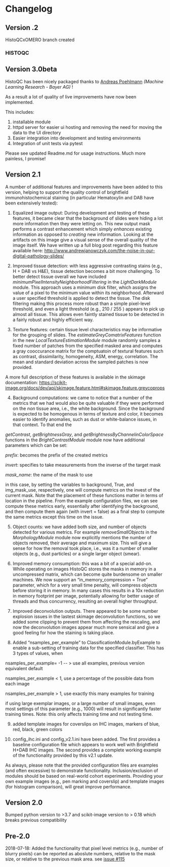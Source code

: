 ﻿# Changelog


## Version .2 
HistoQCxOMERO branch created 

### HISTOQC

## Version 3.0beta

HistoQC has been nicely packaged thanks to [Andreas Poehlmann](https://github.com/ap--) _(Machine Learning Research - Bayer AG)_ !

As a result a lot of quality of live improvements have now been implemented.

This includes:
1) installable module
2) httpd server for easier ui hosting and removing the need for moving the data to the UI directory
3) Easier integration into development and testing environments
4) Integration of unit tests via pytest

Please see updated Readme.md for usage instructions. Much more painless, I promise!


## Version 2.1

A number of additional features and improvements have been added to this version, helping to support the quality control of brightfield immunohistochemical staining (in particular Hematoxylin and DAB have been extensively tested):

1. Equalized image output: During development and testing of these features, it became clear that the background of slides were hiding a lot more information then they were letting on. This new output mask performs a contrast enhancement which simply *enhances* existing information as opposed to *creating* new information. Looking at the artifacts on this image give a visual sense of the overall quality of the image itself. We have written up a full blog post regarding this feature available here: http://www.andrewjanowczyk.com/the-noise-in-our-digital-pathology-slides/

2. Improved tissue detection: with less aggressive contrasting stains (e.g., H + DAB vs H&E), tissue detection becomes a bit more challenging. To better detect tissue overall we have included _minimumPixelIntensityNeighborhoodFiltering_ in the _LightDarkModule_ module. This approach uses a minimum disk filter, which assigns the value of a pixel to the minimum value within its neighborhood. Afterward a user specified threshold is applied to detect the tissue. The disk filtering making this process more robust than a simple pixel-level threshold, and even a light threshold (e.g., 210 / 255 ) appears to pick up almost all tissue. This allows even faintly stained tissue to be detected in a fairly robust and highly efficient way.

3. Texture features: certain tissue level characteristics may be informative for the grouping of slides. The _estimateGreyComatrixFeatures_ function in the new _LocalTextureEstimationModule_ module randomly samples a fixed number of patches from the specified masked area and computes a gray cooccurance matrix for the comptuatoin of textural features such as contrast, dissimilarity, homogeneity, ASM, energy, correlation. The mean and standard deviation across the sampled patches is now provided.

A more full description of these features is available in the skimage documentation: https://scikit-image.org/docs/dev/api/skimage.feature.html#skimage.feature.greycoprops

4. Background computations: we came to notice that a number of the metrics that we had would also be quite valuable if they were performed on the *non* tissue area, i.e., the white background. Since the background is expected to be homogenous in terms of texture and color, it becomes easier to identify anomalies, such as dust or white-balance issues, in that context. To that end the

_getContrast_, _getBrightnessGray_, and _getBrightnessByChannelinColorSpace_ functions in the _BrightContrastModule_ module now have additional parameters which can be set:

*prefix*: becomes the prefix of the created metrics

*invert*: specifies to take measurements from the inverse of the target mask

*mask_name*: the name of the mask to use

in this case, by setting the variables to background, True, and img_mask_use, respectively, one will compute metrics on the invest of the current mask. Note that the placement of these functions matter in terms of location in the pipeline. From the example configuration files, we can see compute these metrics early, essentially after identifying the background, and then compute them again (with invert = false) as a final step to compute the same metrics except this time on the issue.

5) Object counts: we have added both size, and number of objects detected for various metrics. For example _removeSmallObjects_ in the _MorphologyModule_ module now explicitly mentions the number of objects removed, their average and maximum size. This will give a sense for how the removal took place, i.e., was it a number of smaller objects (e.g., dust particles) or a single larger object (smear).

6) Improved memory consumption: this was a bit of a special add-on. While operating on images HistoQC stores the masks in memory in a uncompressed matrix, which can become quite burdensome on smaller machines. We now support an “in_memory_compression = True” parameter, which for a very small time penalty, will compress objects before storing it in memory. In many cases this results in a 10x reduction in memory footprint per image, potentially allowing for better usage of threads and thus concurrency, resulting an overall higher throughput.

7) Improved deconvolution outputs. There appeared to be some number explosion issues in the lastest skimage deconvolution functions, so we added some clipping to prevent them from affecting the rescaling, and now the deconvolution images appear much more sensical and give a good feeling for how the staining is taking place.

8) Added “nsamples_per_example” to ClassificationModule.byExample to enable a sub-setting of training data for the specified classifier. This has 3 types of values, when

nsamples_per_example= -1  -- > use all examples, previous version equivalent default

nsamples_per_example < 1, use a percentage of the possible data from each image

nsamples_per_example > 1, use exactly this many examples for training

if using large exemplar images, or a large number of small images, even most settings of this parameter (e.g., 1000) will result in significantly faster training times. Note: this only affects training time and not testing time.

9) added template images for coverslips on IHC images, markers of blue, red, black, green colors

10) config_ihc.ini and config_v2.1.ini have been added. The first provides a baseline configuration file which appears to work well with Brightfield H+DAB IHC images. The second provides a complete working example of the functionality provided by this v2.1 update.

As always, please note that the provided configuration files are examples (and often excessive) to demonstrate functionality. Inclusion/exclusion of modules should be based on real-world cohort experiments. Providing your own example images (e.g., pen marking and coverslip) and template images (for histogram comparison), will great improve performance.

## Version 2.0

Bumped python version to >3.7 and scikit-image version to > 0.18 which breaks previous compatibility

## Pre-2.0 

2018-07-18: Added the functionality that pixel level metrics (e.g., number of blurry pixels) can be reported as aboslute numbers, relative to the mask size, or relative to the previous mask area. see [issue #115](https://github.com/choosehappy/HistoQC/issues/115)

